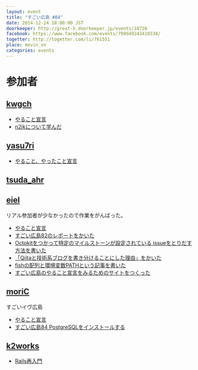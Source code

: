 ```yaml
---
layout: event
title: "すごい広島 #84"
date: 2014-12-24 18:00:00 JST
doorkeeper: http://great-h.doorkeeper.jp/events/18726
facebook: https://www.facebook.com/events/799949243410338/
togetter: http://togetter.com/li/761551
place: movin_on
categories: events
---
```


# 参加者


## [kwgch](https://github.com/kwgch)

* [やること宣言](https://github.com/great-h/great-h.github.io/issues/1440)
* [n2jkについて学んだ](http://www.slideshare.net/kuranuki/ss-42979624)


## [yasu7ri](https://www.facebook.com/yasu7ri)

* [やること、やったこと宣言](https://github.com/great-h/great-h.github.io/issues/1437)

## [tsuda_ahr](http://twitter.com/tsuda_ahr)


## [eiel](https://github.com/eiel)

リアル参加者が少なかったので作業をがんばった。

* [やること宣言](https://github.com/great-h/great-h.github.io/issues/1430#issuecomment-68046425)
* [すごい広島82のレポートをかいた](https://www.facebook.com/great.hiroshima/posts/496552707154046)
* [Octokitをつかって特定のマイルストーンが設定されている issueをとりだす方法を書いた](http://qiita.com/eielh/items/6890b18974180deb5c61)
* [「Qiitaと技術系ブログを書き分けることにした理由」をかいた](http://blog.eiel.info/blog/2014/12/24/reason-for-written-qiita/)
* [fishの配列と環境変数PATHという記事を書いた](http://qiita.com/eielh/items/c99184896590e625b118)
* [すごい広島のやること宣言をみるためのサイトをつくった](https://great-mile.herokuapp.com)


## [moriC](https://github.com/moriC)

すごいイヴ広島

* [やること宣言](https://github.com/great-h/great-h.github.io/issues/1435)
* [すごい広島84 PostgreSQLをインストールする](http://moric-life.tumblr.com/post/106051227896/84-postgresql)


## [k2works](https://github.com/k2works)

* [Rails再入門](https://github.com/k2works/rails-practice)
